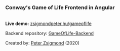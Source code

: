 ### Conway's Game of Life Frontend in Angular
\
**Live demo:** [zsigmondpeter.hu/gameoflife][zsp]

Backend repository: [GameOfLife-Backend][backend]

Created by: [Peter Zsigmond][zsp.hu] (2020)

[zsp]: <https://zsigmondpeter.hu/gameoflife>
[zsp.hu]: <https://zsigmondpeter.hu>
[backend]: <https://github.com/PeterZsigmond/GameOfLife-Backend>

